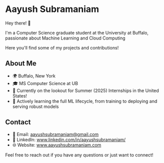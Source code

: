 # Aayush Subramaniam

Hey there! 👋

I'm a Computer Science graduate student at the University at Buffalo, passionate about Machine Learning and Cloud Computing

Here you'll find some of my projects and contributions! 

## About Me

- 🌍 Buffalo, New York
- 🎓 MS Computer Science at UB
- 💼 Currently on the lookout for Summer (2025) Internships in the United States!
- 🌱 Actively learning the full ML lifecycle, from training to deploying and serving robust models
<!--

## Experience

### Programming Languages

![Python](https://img.shields.io/badge/Python-3776AB?style=flat&logo=python&logoColor=white) ![Go](https://img.shields.io/badge/Go-00ADD8?style=flat&logo=go&logoColor=white)
![Java](https://img.shields.io/badge/Java-007396?style=flat&logo=java&logoColor=white) ![JavaScript](https://img.shields.io/badge/JavaScript-F7DF1E?style=flat&logo=javascript&logoColor=black)

### Frameworks

![Flask](https://img.shields.io/badge/Flask-000000?style=flat&logo=flask&logoColor=white) ![Spring](https://img.shields.io/badge/Spring-6DB33F?style=flat&logo=spring&logoColor=white) ![TensorFlow](https://img.shields.io/badge/TensorFlow-FF6F00?style=flat&logo=tensorflow&logoColor=white) ![PyTorch](https://img.shields.io/badge/PyTorch-EE4C2C?style=flat&logo=pytorch&logoColor=white) ![Django](https://img.shields.io/badge/Django-092E20?style=flat&logo=django&logoColor=white) ![Angular](https://img.shields.io/badge/Angular-DD0031?style=flat&logo=angular&logoColor=white) 

### DevOps and Tools

![Kubernetes](https://img.shields.io/badge/Kubernetes-326CE5?style=flat&logo=kubernetes&logoColor=white) ![Docker](https://img.shields.io/badge/Docker-2496ED?style=flat&logo=docker&logoColor=white) ![Terraform](https://img.shields.io/badge/Terraform-623CE4?style=flat&logo=terraform&logoColor=white) ![Jenkins](https://img.shields.io/badge/Jenkins-D24939?style=flat&logo=jenkins&logoColor=white) ![Travis CI](https://img.shields.io/badge/Travis_CI-3EAAAF?style=flat&logo=travisci&logoColor=white)
-->

## Contact

- 📧 Email: [aayushsubramaniam@gmail.com](mailto:aayushsubramaniam@gmail.com)
- 💼 LinkedIn: www.linkedin.com/in/aayushsubramaniam/
- 🌐 Website: www.aayushsubramaniam.com

Feel free to reach out if you have any questions or just want to connect!


<!--
- 🌐 Website: www.aayushsubramaniam.com
**aayushsss1/aayushsss1** is a ✨ _special_ ✨ repository because its `README.md` (this file) appears on your GitHub profile.

Here are some ideas to get you started:

- 🔭 I’m currently working on ...
- 🌱 I’m currently learning ...
- 👯 I’m looking to collaborate on ...
- 🤔 I’m looking for help with ...
- 💬 Ask me about ...
- 📫 How to reach me: ...
- 😄 Pronouns: ...
- ⚡ Fun fact: ...
-->
